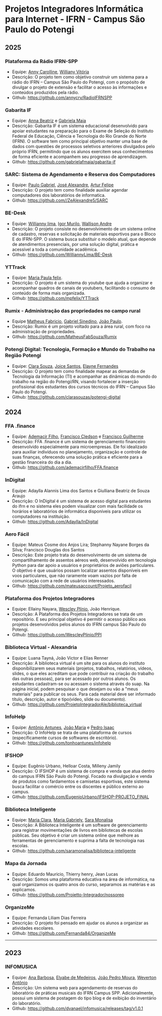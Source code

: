 # Projetos Integradores Informática para Internet - IFRN - Campus São Paulo do Potengi
## 2025

### Plataforma da Rádio IFRN-SPP
- Equipe: [Anny Carolline](https://github.com/annycrv), [Williany Vitória](https://github.com/williany12)
- Descrição: O projeto tem como objetivo construir um sistema para a rádio do IFRN – Campus São Paulo do Potengi, com o propósito de divulgar o projeto de extensão e facilitar o acesso às informações e conteúdos produzidos pela rádio.
- Github: https://github.com/annycrv/RadioIFRNSPP

### Gabarita IF
- Equipe: [Anna Beatriz](https://github.com/beagginn) e [Gabriela Maia](https://github.com/gabrielafmaia)
- Descrição: Gabarita IF é um sistema educacional desenvolvido para apoiar estudantes na preparação para o Exame de Seleção do Instituto Federal de Educação, Ciência e Tecnologia do Rio Grande do Norte (IFRN). O software tem como principal objetivo manter uma base de dados com questões de processos seletivos anteriores divulgados pelo próprio IFRN, permitindo que os alunos exercitem seus conhecimentos de forma eficiente e acompanhem seu progresso de aprendizagem.
- Github: https://github.com/gabrielafmaia/gabarita-if

### SARC: Sistema de Agendamento e Reserva dos Computadores
- Equipe: [Paulo Gabriel](https://github.com/Pauloglf), [José Alexandre](https://github.com/ZeAlexandre5), [Artur Felipe](https://github.com/arturfew)
- Descrição: O projeto tem como finalidade auxiliar agendar computadores dos laboratórios de informatica.
- Github: https://github.com//ZeAlexandre5/SARC
  
### BE-Desk 
- Equipe: [Willianny lima](https://github.com/WilliannyLima), [Igor Murilo](https://github.com/devigMurilo), [Wallison Andre](https://github.com/WallisonAndre)
- Descrição: O projeto consiste no desenvolvimento de um sistema online de cadastro, reservas e solicitação de materiais esportivos para o Bloco E do IFRN-SPP. O sistema busca substituir o modelo atual, que depende de atendimentos presenciais, por uma solução digital, prática e acessível a toda a comunidade acadêmica.
- Github: https://github.com/WilliannyLima/BE-Desk

### YTTrack
- Equipe: [Maria Paula felix](https://github.com/mpfelix).
- Descrição: O projeto é um sistema do youtube que ajuda a organizar e acompanhar quadros de canais de youtubers, facilitando o consumo de conteúdo de forma mais organizada.
- Github: https://github.com/mpfelix/YTTrack

### Rumix - Administração das propriedades no campo rural
- Equipe [Matheus Fabricio](https://github.com/MatheusFabSouza), [Gabriel Sinedino](https://github.com/GSO-GPU), [João Paulo](https://github.com/dvjpa).
- Descrição: Rumix é um projeto voltado para a área rural, com foco na administração de propriedades.
- Github: https://github.com/MatheusFabSouza/Rumix

### Potengi Digital: Tecnologia, Formação e Mundo do Trabalho na Região Potengi
- Equipe: [Clara Souza](https://github.com/clarasouzas), [Joice Santos](https://github.com/jleilhany), [Elayne Fernandes](https://github.com/elaynefernandes)
- Descrição: O projeto tem como finalidade mapear as demandas de Tecnologia da Informação (TI) e acompanhar as dinâmicas do mundo do trabalho na região do Potengi/RN, visando fortalecer a inserção profissional dos estudantes dos cursos técnicos do IFRN – Campus São Paulo do Potengi.
- Github: https://github.com/clarasouzas/potengi-digital

## 2024
### FFA .finance
- Equipe: [Ademacir Filho](https://github.com/ademacirfilho), [Francisco Cledson](https://github.com/deAssisF) e [Francisco Guilherme](https://github.com/FGMDev)
- Descrição: FFA .finance é um sistema de gerenciamento financeiro desenvolvido especialmente para microempresas. Ele foi idealizado para auxiliar indivíduos no planejamento, organização e controle de suas finanças, oferecendo uma solução prática e eficiente para a gestão financeira do dia a dia.
- Github: https://github.com/ademacirfilho/FFA.finance

### InDigital
- Equipe: Adaylla Alannis Lima dos Santos e Giulliana Beatriz de Souza Araujo
- Descrição: O InDigital é um sistema de acesso digital para estudantes do ifrn e no sistema eles podem visualizar com mais facilidade os horários e laboratórios de informática disponíveis para utilizar os computadores na instituição.
- Github: https://github.com/Adaylla/InDigital

### Aero Fácil
- Equipe: Mateus Cosme dos Anjos Lira; Stephanny Nayane Borges da Silva; Francisco Douglas dos Santos
- Descrição: Este projeto trata do desenvolvimento de um sistema de compartilhamento de assentos aéreos web, desenvolvido em tecnologia Python para dar apoio a usuários e proprietários de aviões particulares. O objetivo é que usuários possam localizar assentos disponíveis em voos particulares, que não raramente voam vazios por falta de comunicação com a rede de usuários interessados.
- Github: https://github.com/mateusaccount/Projeto_aerofacil

### Plataforma dos Projetos Integradores
- Equipe: Ellainy Nayara, [Wescley Plínio](https://github.com/WescleyPlinio), João Henrique.
- Descrição: A Plataforma dos Projetos Integradores se trata de um repositório. E seu principal objetivo é permitir o acesso público aos projetos desenvolvidos pelos alunos do IFRN campus São Paulo do Potengi.
- Github: https://github.com/WescleyPlinio/PPI

### Biblioteca Virtual - Alexandria
- Equipe: Luana Tayná, João Victor e Elias Renner
- Descrição: A biblioteca virtual é um site para os alunos do instituto disponibilizarem seus materiais (projetos, trabalhos, relatórios, vídeos, slides, o que eles acreditam que pode contribuir na criação do trabalho das outras pessoas), para ser acessado por outros alunos. Os estudantes cadastram-se ou acessam o sistema através do suap.  Na página inicial, podem pesquisar o que desejam ou vão a "meus materiais" para publicar os seus. Para cada material deve ser informado título, descrição, autor e tipo(vídeo, slide ou documento).
- Github: https://github.com/ProjetoIntegradorAle/biblioteca_virtual

### InfoHelp
- Equipe: [Antônio Antunes](https://github.com/tonhoantunes), [João Maria](https://github.com/jm-bass) e [Pedro Isaac](https://github.com/PedroIsaac09)
- Descrição: O InfoHelp se trata de uma plataforma de cursos (específicamente cursos de softwares de escritório). 
- Github: https://github.com/tonhoantunes/infohelp

### IFSHOP
- Equipe: Eugênio Urbano, Helloar Costa, Milleny Jamily
- Descrição: O IFSHOP é um sistema de compra e venda que atua dentro do campus IFRN São Paulo do Potengi. Focado na divulgação e venda de produtos como fardamentos e camisetas esportivas, este sistema busca facilitar o comércio entre os discentes e público externo ao campus.
- Github: https://github.com/EugenioUrbano/IFSHOP-PROJETO_FINAL

### Biblioteca Inteligente
- Equipe: [Maria Clara](https://github.com/Clara66666), [Maria Gabriely](https://github.com/gaabyssouza), [Sara Monalisa](https://github.com/saramonalisa)
- Descrição: A Biblioteca Inteligente é um software de gerenciamento para registrar movimentações de livros em bibliotecas de escolas públicas. Seu objetivo é criar um sistema online que melhore as ferramentas de gerenciamento e suprima a falta de tecnologia nas escolas. 
- Github: https://github.com/saramonalisa/biblioteca-inteligente

### Mapa da Jornada
- Equipe: Eduardo Mauricio, Thierry henry, Jean Lucas
- Descrição: Somos uma plataforma educativa na área de informática, na qual organizamos os quatro anos do curso, separamos as matérias e as explicamos.
- Github: https://github.com/Projetto-Integrador/nossorep

### OrganizeMe
- Equipe: Fernanda Liliam Dias Ferreira
- Descrição: O projeto foi pensado em ajudar os alunos a organizar as atividades escolares.
- Github: https://github.com/Fernanda84/OrganizeMe

---

## 2023

### INFOMUSICA
- Equipe: [Ana Barbosa](https://github.com/dvanael/), [Elyabe de Medeiros](https://github.com/elyabe306/), [João Pedro Moura](https://github.com/JoaoP360), [Weverton Antônio](https://github.com/WevertonDv)
- Descrição: Um sistema web para agendamento de reservas do laboratório de práticas musicais do IFRN Campus SPP. Adicionalmente, possui um sistema de postagem do tipo blog e de exibição do inventário do laboratório.
- Github: https://github.com/dvanael/infomusica/releases/tag/v1.0.1
